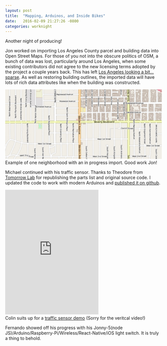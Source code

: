 ```yaml
---
layout: post
title:  "Mapping, Arduinos, and Inside Bikes"
date:   2016-02-09 21:27:26 -0800
categories: worknight
---
```


Another night of producing!

Jon worked on importing Los Angeles County parcel and building data into
Open Street Maps. For those of you not into the obscure politics of OSM,
a bunch of data was lost, particularly around Los Angeles, when some
existing contributors did not agree to the new licensing terms adopted
by the project a couple years back. This has left [Los Angeles looking a
bit...
sparse](http://ksmapper.blogspot.com/2012/10/licensed-to-map-what-happened-to-la.html.html).
As well as restoring building outlines, the imported data will have lots
of rich data attributes like when the building was constructed.

<div class='media-box'>
  <img src="/images/posts/2016-02-09/Los Angeles OSM missing buildings.jpg" />
  <div class="caption">
    Example of one neighborhood with an in progress import. Good work
    Jon!
  </div>
</div>



Michael continued with his traffic sensor.  Thanks to Theodore from
[Tomorrow Lab](http://tomorrow-lab.com/lab16) for republishing the parts
list and original source code. I updated the code to work with modern
Arduinos and [published it on
github](https://github.com/pr0duce/traffic_counter).

<div class='media-box'>
   <iframe src="https://player.vimeo.com/video/156310882"
   height="400" frameborder="0" webkitallowfullscreen mozallowfullscreen
   allowfullscreen></iframe>
   <div class="caption">
     Colin suits up for a <a href="https://vimeo.com/156310882">traffic sensor demo</a> (Sorry
     for the veritcal video!)
   </div>
</div>

Fernando showed off his progress with his
Jonny-5(node JS)/Arduino/Raspberry-Pi/Wireless/React-Native/iOS light switch.  It
is truly a thing to behold.
